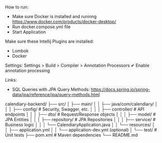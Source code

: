 How to run:
- Make sure Docker is installed and runinng https://www.docker.com/products/docker-desktop/
- Run docker.compose.yml file
- Start Application

Make sure these Intellij Plugins are installed:
- Lombok
- Docker

Settings:
Settings > Build > Compiler > Annotation Processors
✔ Enable annotation processing

Links:
- SQL Queries with JPA Query Methods: https://docs.spring.io/spring-data/jpa/reference/jpa/query-methods.html

calendiary-backend/
├── src/
│   ├── main/
│   │   ├── java/com/calendiary/
│   │   │   ├── config/       # Security, Swagger, etc.
│   │   │   ├── controller/   # API endpoints
│   │   │   ├── dto/          # Request/Response objects
│   │   │   ├── model/        # JPA Entities
│   │   │   ├── repository/   # JPA Repositories
│   │   │   ├── service/      # Business logic
│   │   │   └── CalendiaryApplication.java
│   │   └── resources/
│   │       ├── application.yml
│   │       └── application-dev.yml (optional)
│   └── test/                 # Unit tests
├── pom.xml                   # Maven dependencies
└── README.md